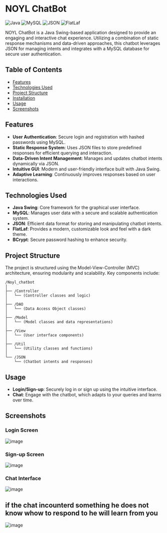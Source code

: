 # NOYL ChatBot

![Java](https://img.shields.io/badge/Java-ED8B00?style=for-the-badge&logo=java&logoColor=white)
![MySQL](https://img.shields.io/badge/MySQL-4479A1?style=for-the-badge&logo=mysql&logoColor=white)
![JSON](https://img.shields.io/badge/JSON-000000?style=for-the-badge&logo=json&logoColor=white)
![FlatLaf](https://img.shields.io/badge/FlatLaf-000000?style=for-the-badge&logo=FlatLaf&logoColor=white)

NOYL ChatBot is a Java Swing-based application designed to provide an engaging and interactive chat experience. Utilizing a combination of static response mechanisms and data-driven approaches, this chatbot leverages JSON for managing intents and integrates with a MySQL database for secure user authentication.

## Table of Contents

- [Features](#features)
- [Technologies Used](#technologies-used)
- [Project Structure](#project-structure)
- [Installation](#installation)
- [Usage](#usage)
- [Screenshots](#screenshots)
  
## Features

- **User Authentication**: Secure login and registration with hashed passwords using MySQL.
- **Static Response System**: Uses JSON files to store predefined responses for efficient querying and interaction.
- **Data-Driven Intent Management**: Manages and updates chatbot intents dynamically via JSON.
- **Intuitive GUI**: Modern and user-friendly interface built with Java Swing.
- **Adaptive Learning**: Continuously improves responses based on user interactions.
## Technologies Used

- **Java Swing**: Core framework for the graphical user interface.
- **MySQL**: Manages user data with a secure and scalable authentication system.
- **JSON**: Efficient data format for storing and manipulating chatbot intents.
- **FlatLaf**: Provides a modern, customizable look and feel with a dark theme.
- **BCrypt**: Secure password hashing to enhance security.

## Project Structure

The project is structured using the Model-View-Controller (MVC) architecture, ensuring modularity and scalability. Key components include:

```
/Noyl_chatbot
│
├── /Controller
│   └── (Controller classes and logic)
│
├── /DAO
│   └── (Data Access Object classes)
│
├── /Model
│   └── (Model classes and data representations)
│
├── /View
│   └── (User interface components)
│
├── /Util
│   └── (Utility classes and functions)
│
└── /JSON
    └── (Chatbot intents and responses)
```


## Usage

- **Login/Sign-up**: Securely log in or sign up using the intuitive interface.
- **Chat**: Engage with the chatbot, which adapts to your queries and learns over time.

## Screenshots

### Login Screen
![image](https://github.com/user-attachments/assets/76cb4a2d-ebe3-4afa-9a91-7a290cff2723)


### Sign-up Screen
![image](https://github.com/user-attachments/assets/c1836107-dd01-46c1-82ae-a1d6d33f5100)


### Chat Interface
![image](https://github.com/user-attachments/assets/abf316dc-941f-4c3a-a28e-254b8f8f08a8)
## if the chat incounterd something he does not know whow to respond to he will learn from you 
![image](https://github.com/user-attachments/assets/e51fad37-9242-48ed-b303-ad33d7c9854d)


